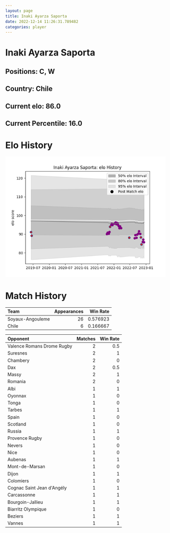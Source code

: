```yaml
---  
layout: page  
title: Inaki Ayarza Saporta  
date: 2022-12-14 11:26:31.789482  
categories: player  
---
```

# Inaki Ayarza Saporta

## Positions: C, W

## Country: Chile

## Current elo: 86.0

## Current Percentile: 16.0

# Elo History


![elo history](history_InakiAyarzaSaporta.png)
# Match History


| Team             |   Appearances |   Win Rate |
|:-----------------|--------------:|-----------:|
| Soyaux-Angouleme |            26 |   0.576923 |
| Chile            |             6 |   0.166667 |

| Opponent                   |   Matches |   Win Rate |
|:---------------------------|----------:|-----------:|
| Valence Romans Drome Rugby |         2 |        0.5 |
| Suresnes                   |         2 |        1   |
| Chambery                   |         2 |        0   |
| Dax                        |         2 |        0.5 |
| Massy                      |         2 |        1   |
| Romania                    |         2 |        0   |
| Albi                       |         1 |        1   |
| Oyonnax                    |         1 |        0   |
| Tonga                      |         1 |        0   |
| Tarbes                     |         1 |        1   |
| Spain                      |         1 |        0   |
| Scotland                   |         1 |        0   |
| Russia                     |         1 |        1   |
| Provence Rugby             |         1 |        0   |
| Nevers                     |         1 |        0   |
| Nice                       |         1 |        0   |
| Aubenas                    |         1 |        1   |
| Mont-de-Marsan             |         1 |        0   |
| Dijon                      |         1 |        1   |
| Colomiers                  |         1 |        0   |
| Cognac Saint Jean d'Angély |         1 |        1   |
| Carcassonne                |         1 |        1   |
| Bourgoin-Jallieu           |         1 |        1   |
| Biarritz Olympique         |         1 |        0   |
| Beziers                    |         1 |        1   |
| Vannes                     |         1 |        1   |